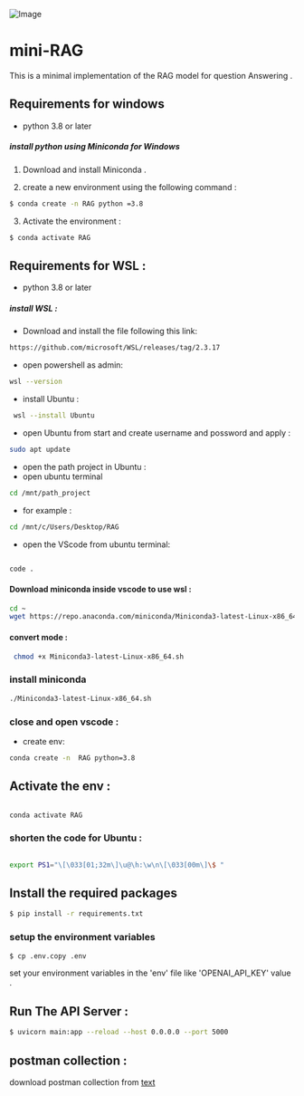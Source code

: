 ![Image](https://github.com/user-attachments/assets/4510ecff-df25-4b38-a955-091177dc4943)

# mini-RAG

This is a minimal implementation of the RAG model for question Answering .

## Requirements for windows
 
 - python 3.8 or later

 ##### install python using Miniconda for Windows

1) Download and install Miniconda .

2) create a new environment using the following command :
```bash 
$ conda create -n RAG python =3.8

```
3) Activate the environment :
```bash 
$ conda activate RAG 

```
## Requirements for WSL :

- python 3.8 or later

##### install WSL :
* Download and install the file following this link: 
```bash
https://github.com/microsoft/WSL/releases/tag/2.3.17

```
* open powershell as admin:
```bash
wsl --version
```

* install Ubuntu :
```bash
 wsl --install Ubuntu

 ```
 * open Ubuntu from start and create username and possword and apply :

 ```bash
 sudo apt update

 ```

* open the path project in Ubuntu  :
* open ubuntu terminal 
```bash
cd /mnt/path_project 

```
* for example :
```bash 
cd /mnt/c/Users/Desktop/RAG

```
* open the VScode from ubuntu terminal:
```bash

code .

```
#### Download miniconda inside vscode to use wsl :
```bash 
cd ~
wget https://repo.anaconda.com/miniconda/Miniconda3-latest-Linux-x86_64.sh

``` 
#### convert mode :
```bash
 chmod +x Miniconda3-latest-Linux-x86_64.sh  
```
### install miniconda
```bash
./Miniconda3-latest-Linux-x86_64.sh

```
### close and open vscode :

* create env:
```bash
conda create -n  RAG python=3.8

```
## Activate the env :
```bash

conda activate RAG

```
### shorten the code for Ubuntu :
```bash

export PS1="\[\033[01;32m\]\u@\h:\w\n\[\033[00m\]\$ "

```


## Install the required packages
```bash
$ pip install -r requirements.txt
```

### setup the environment variables

```bash
$ cp .env.copy .env
```
set your environment variables in the 'env' file like 'OPENAI_API_KEY' value .

## Run The API Server :
```bash 
$ uvicorn main:app --reload --host 0.0.0.0 --port 5000

```
## postman collection :
download postman collection from [text](assets/mini-RAG.postman_collection.json)

